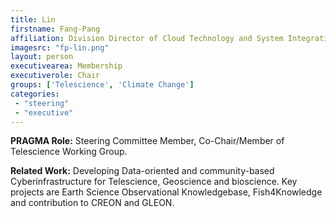 ```yaml
---
title: Lin
firstname: Fang-Pang
affiliation: Division Director of Cloud Technology and System Integration, National Center for High-performance Computing (NCHC)
imagesrc: "fp-lin.png"
layout: person
executivearea: Membership
executiverole: Chair
groups: ['Telescience', 'Climate Change']
categories:
 - "steering"
 - "executive"
---
```


**PRAGMA Role:** Steering Committee Member, Co-Chair/Member of Telescience Working Group.

**Related Work:** Developing Data-oriented and community-based Cyberinfrastructure
for Telescience, Geoscience and bioscience. Key projects are Earth Science
Observational Knowledgebase, Fish4Knowledge and contribution to CREON and GLEON.
